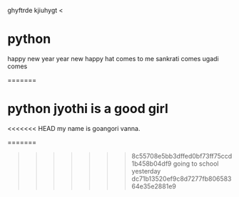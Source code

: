 
ghyftrde
kjiuhygt
<
# python
happy new year
year new happy
hat comes to me
sankrati comes
ugadi comes

=======
# python jyothi is a good girl
<<<<<<< HEAD
my name is goangori vanna.

=======
>>>>>>> 8c55708e5bb3dffed0bf73ff75ccd1b458b04df9
>>>>>>> going to school yesterday
>>>>>>> dc71b13520ef9c8d7277fb80658364e35e2881e9
